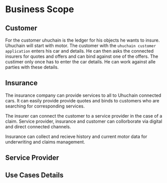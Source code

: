 # Business Scope 
## Customer

For the customer uhuchain is the ledger for his objects he wants to insure. Uhuchain will start with motor. 
The customer with the `uhuchain customer application` enters his car and details. 
He can then asks the connected insurers for quotes and offers and can bind against one of the offers. 
The custimer only once has to enter the car details. He can work against alle parties with these details. 

## Insurance 

The insurance company can provide services to all to Uhuchain connected cars. 
It can easily provide provide quotes and binds to customers who are searching for corresponding services.

The insurer can connect the customer to a service provider in the case of a claim. Service provider, 
insurance and customer can collorborate via digital and direct connected channels.

Insurance can collect and recieve history and current motor data for underwriting and claims management.  

## Service Provider 

## Use Cases Details 
